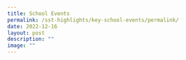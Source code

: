 ```yaml
---
title: School Events
permalink: /sst-highlights/key-school-events/permalink/
date: 2022-12-16
layout: post
description: ""
image: ""
---
```


